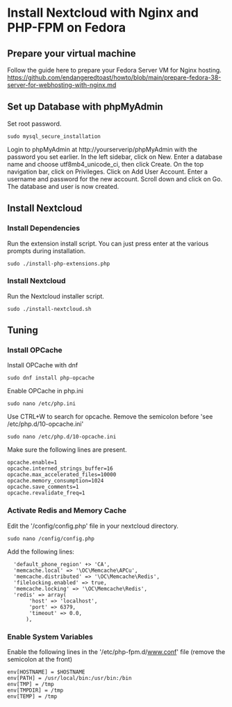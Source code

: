 # Install Nextcloud with Nginx and PHP-FPM on Fedora

## Prepare your virtual machine
Follow the guide here to prepare your Fedora Server VM for Nginx hosting.
https://github.com/endangeredtoast/howto/blob/main/prepare-fedora-38-server-for-webhosting-with-nginx.md

## Set up Database with phpMyAdmin
Set root password.
```
sudo mysql_secure_installation
```
Login to phpMyAdmin at http://yourserverip/phpMyAdmin with the password you set earlier.
In the left sidebar, click on New. Enter a database name and choose utf8mb4_unicode_ci, then click Create.
On the top navigation bar, click on Privileges. Click on Add User Account.
Enter a username and password for the new account. Scroll down and click on Go. The database and user is now created.

## Install Nextcloud
### Install Dependencies
Run the extension install script. You can just press enter at the various prompts during installation.
```
sudo ./install-php-extensions.php
```

### Install Nextcloud
Run the Nextcloud installer script.
```
sudo ./install-nextcloud.sh
```

## Tuning
### Install OPCache
Install OPCache with dnf
```
sudo dnf install php-opcache
```
Enable OPCache in php.ini
```
sudo nano /etc/php.ini
```
Use CTRL+W to search for opcache. Remove the semicolon before 'see /etc/php.d/10-opcache.ini'
```
sudo nano /etc/php.d/10-opcache.ini
```
Make sure the following lines are present.
```
opcache.enable=1
opcache.interned_strings_buffer=16
opcache.max_accelerated_files=10000
opcache.memory_consumption=1024
opcache.save_comments=1
opcache.revalidate_freq=1
```


### Activate Redis and Memory Cache
Edit the '/config/config.php' file in your nextcloud directory.
```
sudo nano /config/config.php
```
Add the following lines:
```
  'default_phone_region' +> 'CA',
  'memcache.local' => '\OC\Memcache\APCu',
  'memcache.distributed' => '\OC\Memcache\Redis',
  'filelocking.enabled' => true,
  'memcache.locking' => '\OC\Memcache\Redis',
  'redis' => array(
       'host' => 'localhost',
       'port' => 6379,
       'timeout' => 0.0,
      ),
```


### Enable System Variables
Enable the following lines in the '/etc/php-fpm.d/www.conf' file (remove the semicolon at the front)
```
env[HOSTNAME] = $HOSTNAME
env[PATH] = /usr/local/bin:/usr/bin:/bin
env[TMP] = /tmp
env[TMPDIR] = /tmp
env[TEMP] = /tmp
```



